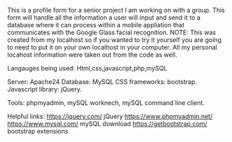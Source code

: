 This is a profile form for a senior project I am working on with a group. This form will handle all the information a user will input and send it to a database where it can process within a mobile appliation that communicates with the Google Glass facial recognition. NOTE: This was created from my localhost so if you wanted to try it yourself you are going to need to put it on your own localhost in your computer. All my personal locahost information were taken out from the code as well.

Langauges being used: Html,css,javascript,php,mySQL

Server: Apache24 Database: MySQL CSS frameworks: bootstrap. Javascript library: jQuery.

Tools: phpmyadmin, mySQL worknech, mySQL command line client.

Helpful links: https://jquery.com/ jQuery https://www.phpmyadmin.net/ https://www.mysql.com/ mySQL download https://getbootstrap.com/ bootstrap extensions
